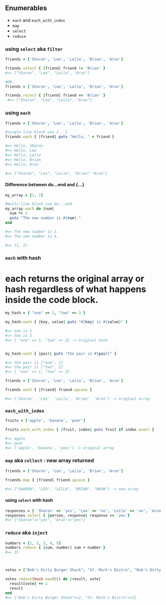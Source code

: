 ## Enumerables

- `each` and `each_with_index`
- `map`
- `select`
- `reduce`



### using `select` aka `filter`
```ruby
friends = ['Sharon', 'Leo', 'Leila', 'Brian', 'Arun']

friends.select { |friend| friend != 'Brian' }
#=> ["Sharon", "Leo", "Leila", "Arun"]

#OR
friends = ['Sharon', 'Leo', 'Leila', 'Brian', 'Arun']

friends.reject { |friend| friend == 'Brian' }
 #=> ["Sharon", "Leo", "Leila", "Arun"]

```

### using `each`
```ruby
friends = ['Sharon', 'Leo', 'Leila', 'Brian', 'Arun']

#single-line block use {...}
friends.each { |friend| puts "Hello, " + friend }

#=> Hello, Sharon
#=> Hello, Leo
#=> Hello, Leila
#=> Hello, Brian
#=> Hello, Arun

#=> ["Sharon", "Leo", "Leila", "Brian" "Arun"]

```
####  Difference between do...end and {...}

```ruby
my_array = [1, 2]

#multi-line block use do...end
my_array.each do |num|
  num *= 2
  puts "The new number is #{num}."
end

#=> The new number is 2.
#=> The new number is 4.

#=> [1, 2]

```

### `each` with hash
# each returns the original array or hash regardless of what happens inside the code block.
```ruby
my_hash = { "one" => 1, "two" => 2 }

my_hash.each { |key, value| puts "#{key} is #{value}" }

#=> one is 1
#=> two is 2
#=> { "one" => 1, "two" => 2} -> original hash


my_hash.each { |pair| puts "the pair is #{pair}" }

#=> the pair is ["one", 1]
#=> the pair is ["two", 2]
#=> { "one" => 1, "two" => 2}

friends = ['Sharon', 'Leo', 'Leila', 'Brian', 'Arun']

friends.each { |friend| friend.upcase }

#=> ['Sharon', 'Leo', 'Leila', 'Brian', 'Arun'] -> original array


```

### `each_with_index`
```ruby
fruits = ['apple', 'banana', 'pear']

fruits.each_with_index { |fruit, index| puts fruit if index.even? }

#=> apple
#=> pear
#=> ['apple', 'banana', 'pear'] -> original array
```
### `map` aka `collect` : new array returned

```ruby
friends = ['Sharon', 'Leo', 'Leila', 'Brian', 'Arun']

friends.map { |friend| friend.upcase }

#=> ["SHARON", "LEO", "LEILA", "BRIAN", "ARUN"] -> new array
```

#### using `select` with hash
```ruby
responses = { 'Sharon' => 'yes', 'Leo' => 'no', 'Leila' => 'no', 'Arun' => 'yes' }
responses.select { |person, response| response == 'yes'}
#=> {"Sharon"=>"yes", "Arun"=>"yes"}

```

### `reduce` aka `inject`

```ruby
numbers = [1, 2, 3, 4, 5]
numbers.reduce { |sum, number| sum + number }
#=> 15



votes = ["Bob's Dirty Burger Shack", "St. Mark's Bistro", "Bob's Dirty Burger Shack"]

votes.reduce(Hash.new(0)) do |result, vote|
  result[vote] += 1
  result
end
#=> {"Bob's Dirty Burger Shack"=>2, "St. Mark's Bistro"=>1}

```